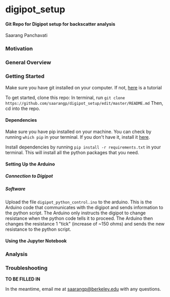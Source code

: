 # digipot_setup

#### Git Repo for Digipot setup for backscatter analysis
Saarang Panchavati


### Motivation

### General Overview



### Getting Started

Make sure you have git installed on your computer. If not, [here](https://www.atlassian.com/git/tutorials/install-git) is a tutorial

To get started, clone this repo: In terminal, run `git clone https://github.com/saarangp/digipot_setup/edit/master/README.md`
Then, cd into the repo.

#### Dependencies
Make sure you have pip installed on your machine. You can check by running `which pip` in your terminal. If you don't have it, install it [here](https://pip.pypa.io/en/stable/installing/).

Install dependencies by running `pip install -r requirements.txt` in your terminal. This will install all the python packages that you need.

#### Setting Up the Arduino

##### Connection to Digipot

##### Software

Upload the file `digipot_python_control.ino` to the arduino.
This is the Arduino code that communicates with the digipot and sends information to the python script. The Arduino only instructs the digipot to change resistance when the python code tells it to proceed. The Arduino then changes the resistance 1 "tick" (increase of ~150 ohms) and sends the new resistance to the python script. 


#### Using the Jupyter Notebook

### Analysis

### Troubleshooting
**TO BE FILLED IN**

In the meantime, email me at saarangp@berkeley.edu with any questions. 
